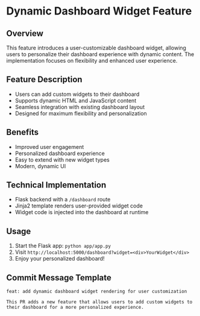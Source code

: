 # Dynamic Dashboard Widget Feature

## Overview

This feature introduces a user-customizable dashboard widget, allowing users to personalize their dashboard experience with dynamic content. The implementation focuses on flexibility and enhanced user experience.

## Feature Description

- Users can add custom widgets to their dashboard
- Supports dynamic HTML and JavaScript content
- Seamless integration with existing dashboard layout
- Designed for maximum flexibility and personalization

## Benefits

- Improved user engagement
- Personalized dashboard experience
- Easy to extend with new widget types
- Modern, dynamic UI

## Technical Implementation

- Flask backend with a `/dashboard` route
- Jinja2 template renders user-provided widget code
- Widget code is injected into the dashboard at runtime

## Usage

1. Start the Flask app: `python app/app.py`
2. Visit `http://localhost:5000/dashboard?widget=<div>YourWidget</div>`
3. Enjoy your personalized dashboard!

## Commit Message Template

```
feat: add dynamic dashboard widget rendering for user customization

This PR adds a new feature that allows users to add custom widgets to their dashboard for a more personalized experience.
```

